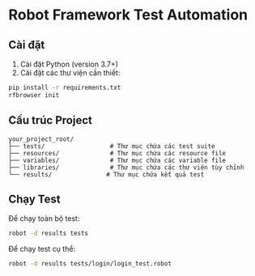 # Robot Framework Test Automation

## Cài đặt

1. Cài đặt Python (version 3.7+)
2. Cài đặt các thư viện cần thiết:
```bash
pip install -r requirements.txt
rfbrowser init
```

## Cấu trúc Project

```
your_project_root/
├── tests/                  # Thư mục chứa các test suite
├── resources/              # Thư mục chứa các resource file
├── variables/              # Thư mục chứa các variable file
├── libraries/              # Thư mục chứa các thư viện tùy chỉnh
└── results/               # Thư mục chứa kết quả test
```

## Chạy Test

Để chạy toàn bộ test:
```bash
robot -d results tests
```

Để chạy test cụ thể:
```bash
robot -d results tests/login/login_test.robot
```